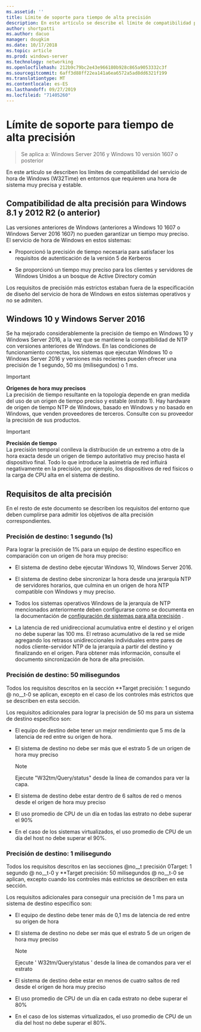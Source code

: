 ```yaml
---
ms.assetid: ''
title: Límite de soporte para tiempo de alta precisión
description: En este artículo se describe el límite de compatibilidad para el servicio de hora de Windows (W32Time) en entornos que requieren una hora de sistema muy precisa y estable.
author: shortpatti
ms.author: dacuo
manager: dougkim
ms.date: 10/17/2018
ms.topic: article
ms.prod: windows-server
ms.technology: networking
ms.openlocfilehash: 212b9c79bc2e43e966180b928c865a9053332c3f
ms.sourcegitcommit: 6aff3d88ff22ea141a6ea6572a5ad8dd6321f199
ms.translationtype: MT
ms.contentlocale: es-ES
ms.lasthandoff: 09/27/2019
ms.locfileid: "71405260"
---
```

# <a name="support-boundary-for-high-accuracy-time"></a>Límite de soporte para tiempo de alta precisión

>Se aplica a: Windows Server 2016 y Windows 10 versión 1607 o posterior

En este artículo se describen los límites de compatibilidad del servicio de hora de Windows (W32Time) en entornos que requieren una hora de sistema muy precisa y estable.

## <a name="high-accuracy-support-for-windows-81-and-2012-r2-or-prior"></a>Compatibilidad de alta precisión para Windows 8.1 y 2012 R2 (o anterior)

Las versiones anteriores de Windows (anteriores a Windows 10 1607 o Windows Server 2016 1607) no pueden garantizar un tiempo muy preciso. El servicio de hora de Windows en estos sistemas:

-   Proporcionó la precisión de tiempo necesaria para satisfacer los requisitos de autenticación de la versión 5 de Kerberos

-   Se proporcionó un tiempo muy preciso para los clientes y servidores de Windows Unidos a un bosque de Active Directory común

Los requisitos de precisión más estrictos estaban fuera de la especificación de diseño del servicio de hora de Windows en estos sistemas operativos y no se admiten.

## <a name="windows-10-and-windows-server-2016"></a>Windows 10 y Windows Server 2016

Se ha mejorado considerablemente la precisión de tiempo en Windows 10 y Windows Server 2016, a la vez que se mantiene la compatibilidad de NTP con versiones anteriores de Windows. En las condiciones de funcionamiento correctas, los sistemas que ejecutan Windows 10 o Windows Server 2016 y versiones más recientes pueden ofrecer una precisión de 1 segundo, 50 ms (milisegundos) o 1 ms.

>[!IMPORTANT]
>**Orígenes de hora muy precisos**<br>
>La precisión de tiempo resultante en la topología depende en gran medida del uso de un origen de tiempo preciso y estable (estrato 1). Hay hardware de origen de tiempo NTP de Windows, basado en Windows y no basado en Windows, que venden proveedores de terceros. Consulte con su proveedor la precisión de sus productos.

>[!IMPORTANT]
>**Precisión de tiempo**<br>
>La precisión temporal conlleva la distribución de un extremo a otro de la hora exacta desde un origen de tiempo autoritativo muy preciso hasta el dispositivo final. Todo lo que introduce la asimetría de red influirá negativamente en la precisión, por ejemplo, los dispositivos de red físicos o la carga de CPU alta en el sistema de destino.

## <a name="high-accuracy-requirements"></a>Requisitos de alta precisión

En el resto de este documento se describen los requisitos del entorno que deben cumplirse para admitir los objetivos de alta precisión correspondientes.

### <a name="target-accuracy-1-second-1s"></a>Precisión de destino: 1 segundo (1s)

Para lograr la precisión de 1% para un equipo de destino específico en comparación con un origen de hora muy preciso:

-   El sistema de destino debe ejecutar Windows 10, Windows Server 2016.

-   El sistema de destino debe sincronizar la hora desde una jerarquía NTP de servidores horarios, que culmina en un origen de hora NTP compatible con Windows y muy preciso.

-   Todos los sistemas operativos Windows de la jerarquía de NTP mencionados anteriormente deben configurarse como se documenta en la documentación de [configuración de sistemas para alta precisión](configuring-systems-for-high-accuracy.md) .

-   La latencia de red unidireccional acumulativa entre el destino y el origen no debe superar las 100 ms. El retraso acumulativo de la red se mide agregando los retrasos unidireccionales individuales entre pares de nodos cliente-servidor NTP de la jerarquía a partir del destino y finalizando en el origen. Para obtener más información, consulte el documento sincronización de hora de alta precisión.

### <a name="target-accuracy-50-milliseconds"></a>Precisión de destino: 50 milisegundos

Todos los requisitos descritos en la sección **Target precisión: 1 segundo @ no__t-0 se aplican, excepto en el caso de los controles más estrictos que se describen en esta sección.

Los requisitos adicionales para lograr la precisión de 50 ms para un sistema de destino específico son:

-   El equipo de destino debe tener un mejor rendimiento que 5 ms de la latencia de red entre su origen de hora.

-   El sistema de destino no debe ser más que el estrato 5 de un origen de hora muy preciso

    >[!Note]
    >Ejecute "W32tm/Query/status" desde la línea de comandos para ver la capa.

-   El sistema de destino debe estar dentro de 6 saltos de red o menos desde el origen de hora muy preciso

-   El uso promedio de CPU de un día en todas las estrato no debe superar el 90%

-   En el caso de los sistemas virtualizados, el uso promedio de CPU de un día del host no debe superar el 90%.

### <a name="target-accuracy-1-millisecond"></a>Precisión de destino: 1 milisegundo

Todos los requisitos descritos en las secciones @no__t precisión 0Target: 1 segundo @ no__t-0 y **Target precisión: 50 milisegundos @ no__t-0 se aplican, excepto cuando los controles más estrictos se describen en esta sección.

Los requisitos adicionales para conseguir una precisión de 1 ms para un sistema de destino específico son:

-   El equipo de destino debe tener más de 0,1 ms de latencia de red entre su origen de hora

-   El sistema de destino no debe ser más que el estrato 5 de un origen de hora muy preciso

    >[!Note]
    >Ejecute ' W32tm/Query/status ' desde la línea de comandos para ver el estrato

-   El sistema de destino debe estar en menos de cuatro saltos de red desde el origen de hora muy preciso

-   El uso promedio de CPU de un día en cada estrato no debe superar el 80%

-   En el caso de los sistemas virtualizados, el uso promedio de CPU de un día del host no debe superar el 80%.
